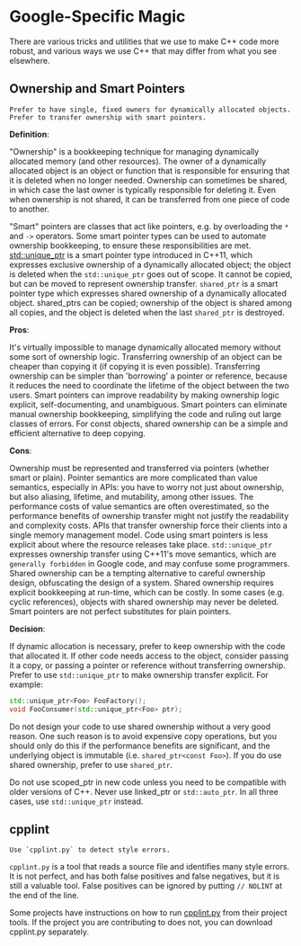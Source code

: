 
# Google-Specific Magic

There are various tricks and utilities that we use to make C++ code more robust, and various ways we use C++ that may differ from what you see elsewhere.

## Ownership and Smart Pointers

	Prefer to have single, fixed owners for dynamically allocated objects. Prefer to transfer ownership with smart pointers.

__Definition__:

"Ownership" is a bookkeeping technique for managing dynamically allocated memory (and other resources). The owner of a dynamically allocated object is an object or function that is responsible for ensuring that it is deleted when no longer needed. Ownership can sometimes be shared, in which case the last owner is typically responsible for deleting it. Even when ownership is not shared, it can be transferred from one piece of code to another.

"Smart" pointers are classes that act like pointers, e.g. by overloading the `*` and `->` operators. Some smart pointer types can be used to automate ownership bookkeeping, to ensure these responsibilities are met. [std::unique_ptr](http://en.cppreference.com/w/cpp/memory/unique_ptr) is a smart pointer type introduced in C++11, which expresses exclusive ownership of a dynamically allocated object; the object is deleted when the `std::unique_ptr` goes out of scope. It cannot be copied, but can be moved to represent ownership transfer. `shared_ptr` is a smart pointer type which expresses shared ownership of a dynamically allocated object. shared_ptrs can be copied; ownership of the object is shared among all copies, and the object is deleted when the last `shared_ptr` is destroyed.

__Pros__:

It's virtually impossible to manage dynamically allocated memory without some sort of ownership logic.
Transferring ownership of an object can be cheaper than copying it (if copying it is even possible).
Transferring ownership can be simpler than 'borrowing' a pointer or reference, because it reduces the need to coordinate the lifetime of the object between the two users.
Smart pointers can improve readability by making ownership logic explicit, self-documenting, and unambiguous.
Smart pointers can eliminate manual ownership bookkeeping, simplifying the code and ruling out large classes of errors.
For const objects, shared ownership can be a simple and efficient alternative to deep copying.

__Cons__:

Ownership must be represented and transferred via pointers (whether smart or plain). Pointer semantics are more complicated than value semantics, especially in APIs: you have to worry not just about ownership, but also aliasing, lifetime, and mutability, among other issues.
The performance costs of value semantics are often overestimated, so the performance benefits of ownership transfer might not justify the readability and complexity costs.
APIs that transfer ownership force their clients into a single memory management model.
Code using smart pointers is less explicit about where the resource releases take place.
`std::unique_ptr` expresses ownership transfer using C++11's move semantics, which are `generally forbidden` in Google code, and may confuse some programmers.
Shared ownership can be a tempting alternative to careful ownership design, obfuscating the design of a system.
Shared ownership requires explicit bookkeeping at run-time, which can be costly.
In some cases (e.g. cyclic references), objects with shared ownership may never be deleted.
Smart pointers are not perfect substitutes for plain pointers.

__Decision__:

If dynamic allocation is necessary, prefer to keep ownership with the code that allocated it. If other code needs access to the object, consider passing it a copy, or passing a pointer or reference without transferring ownership. Prefer to use `std::unique_ptr` to make ownership transfer explicit. For example:

```cpp
std::unique_ptr<Foo> FooFactory();
void FooConsumer(std::unique_ptr<Foo> ptr);
```

Do not design your code to use shared ownership without a very good reason. One such reason is to avoid expensive copy operations, but you should only do this if the performance benefits are significant, and the underlying object is immutable (i.e. `shared_ptr<const Foo>`). If you do use shared ownership, prefer to use `shared_ptr`.

Do not use scoped_ptr in new code unless you need to be compatible with older versions of C++. Never use linked_ptr or `std::auto_ptr`. In all three cases, use `std::unique_ptr` instead.


## cpplint

	Use `cpplint.py` to detect style errors.

`cpplint.py` is a tool that reads a source file and identifies many style errors. It is not perfect, and has both false positives and false negatives, but it is still a valuable tool. False positives can be ignored by putting `// NOLINT` at the end of the line.

Some projects have instructions on how to run [cpplint.py](http://google-styleguide.googlecode.com/svn/trunk/cpplint/cpplint.py) from their project tools. If the project you are contributing to does not, you can download cpplint.py separately.


